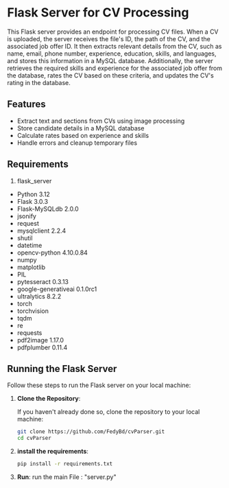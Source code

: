 # Flask Server for CV Processing

This Flask server provides an endpoint for processing CV files. When a CV is uploaded, the server receives the file's ID, the path of the CV, and the associated job offer ID. It then extracts relevant details from the CV, such as name, email, phone number, experience, education, skills, and languages, and stores this information in a MySQL database. Additionally, the server retrieves the required skills and experience for the associated job offer from the database, rates the CV based on these criteria, and updates the CV's rating in the database.

## Features

- Extract text and sections from CVs using image processing
- Store candidate details in a MySQL database
- Calculate rates based on experience and skills
- Handle errors and cleanup temporary files

## Requirements
1. flask_server 
- Python 3.12
- Flask 3.0.3
- Flask-MySQLdb 2.0.0
- jsonify
- request
- mysqlclient 2.2.4
- shutil
- datetime
- opencv-python 4.10.0.84
- numpy
- matplotlib
- PIL
- pytesseract 0.3.13
- google-generativeai  0.1.0rc1
- ultralytics 8.2.2
- torch 
- torchvision
- tqdm
- re
- requests
- pdf2image 1.17.0
- pdfplumber 0.11.4

  
## Running the Flask Server

Follow these steps to run the Flask server on your local machine:

1. **Clone the Repository**:

   If you haven't already done so, clone the repository to your local machine:

   ```bash
   git clone https://github.com/FedyBd/cvParser.git
   cd cvParser

2. **install the requirements**:
   ```bash
   pip install -r requirements.txt
3. **Run**:
  run the main File : "server.py"
